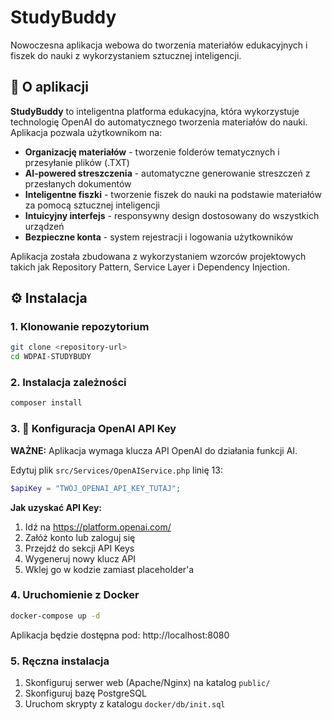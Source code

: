 # StudyBuddy

Nowoczesna aplikacja webowa do tworzenia materiałów edukacyjnych i fiszek do nauki z wykorzystaniem sztucznej inteligencji.

## 📖 O aplikacji

**StudyBuddy** to inteligentna platforma edukacyjna, która wykorzystuje technologię OpenAI do automatycznego tworzenia materiałów do nauki. Aplikacja pozwala użytkownikom na:

-  **Organizację materiałów** - tworzenie folderów tematycznych i przesyłanie plików (.TXT)
-  **AI-powered streszczenia** - automatyczne generowanie streszczeń z przesłanych dokumentów  
-  **Inteligentne fiszki** - tworzenie fiszek do nauki na podstawie materiałów za pomocą sztucznej inteligencji
-  **Intuicyjny interfejs** - responsywny design dostosowany do wszystkich urządzeń
-  **Bezpieczne konta** - system rejestracji i logowania użytkowników

Aplikacja została zbudowana z wykorzystaniem wzorców projektowych takich jak Repository Pattern, Service Layer i Dependency Injection.


## ⚙️ Instalacja

### 1. Klonowanie repozytorium
```bash
git clone <repository-url>
cd WDPAI-STUDYBUDY
```

### 2. Instalacja zależności
```bash
composer install
```

### 3. 🔑 Konfiguracja OpenAI API Key
**WAŻNE:** Aplikacja wymaga klucza API OpenAI do działania funkcji AI.

Edytuj plik `src/Services/OpenAIService.php` linię 13:
```php
$apiKey = "TWÓJ_OPENAI_API_KEY_TUTAJ";
```

**Jak uzyskać API Key:**
1. Idź na https://platform.openai.com/
2. Załóż konto lub zaloguj się
3. Przejdź do sekcji API Keys
4. Wygeneruj nowy klucz API
5. Wklej go w kodzie zamiast placeholder'a

### 4. Uruchomienie z Docker 
```bash
docker-compose up -d
```
Aplikacja będzie dostępna pod: http://localhost:8080

### 5. Ręczna instalacja
1. Skonfiguruj serwer web (Apache/Nginx) na katalog `public/`
2. Skonfiguruj bazę PostgreSQL
3. Uruchom skrypty z katalogu `docker/db/init.sql`



